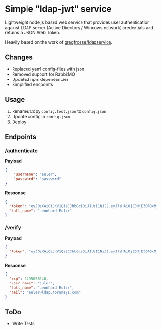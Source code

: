 # Simple "ldap-jwt" service
Lightweight node.js based web service that provides user authentication against LDAP server (Active Directory / Windows network) credentials and returns a JSON Web Token.

Heavily based on the work of [gregfroese/ldapservice](https://github.com/gregfroese/ldapservice).


## Changes

* Replaced yaml config-files with json
* Removed support for RabbitMQ
* Updated npm dependencies
* Simplified endpoints


## Usage

1. Rename/Copy `config.test.json` to `config.json`
2. Update config in `config.json`
3. Deploy


## Endpoints

### /authenticate

**Payload**

```json
{
    "username": "euler",
    "password": "password"
}
```

**Response**

```json
{
  "token": "eyJ0eXAiOiJKV1QiLCJhbGciOiJIUzI1NiJ9.eyJleHAiOjE0NjE3OTQxMjY0NjAsInVzZXJfbmFtZSI6ImV1bGVyIiwiZnVsbF9uYW1lIjoiTGVvbmhhcmQgRXVsZXIiLCJtYWlsIjoiZXVsZXJAbGRhcC5mb3J1bXN5cy5jb20ifQ.bqSjshvLnHsTJwcXBXsNVtGGNatvQHyqhL8MSXuMwFI",
  "full_name": "Leonhard Euler"
}
```

### /verify

**Payload**

```json
{
  "token": "eyJ0eXAiOiJKV1QiLCJhbGciOiJIUzI1NiJ9.eyJleHAiOjE0NjE3OTQxMjY0NjAsInVzZXJfbmFtZSI6ImV1bGVyIiwiZnVsbF9uYW1lIjoiTGVvbmhhcmQgRXVsZXIiLCJtYWlsIjoiZXVsZXJAbGRhcC5mb3J1bXN5cy5jb20ifQ.bqSjshvLnHsTJwcXBXsNVtGGNatvQHyqhL8MSXuMwFI"
}
```

**Response**

```json
{
  "exp": 1495058246,
  "user_name": "euler",
  "full_name": "Leonhard Euler",
  "mail": "euler@ldap.forumsys.com"
}
```

## ToDo

* Write Tests
